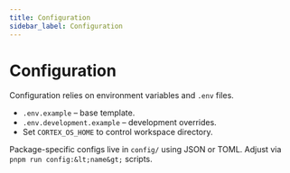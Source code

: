 ```yaml
---
title: Configuration
sidebar_label: Configuration
---
```


# Configuration

Configuration relies on environment variables and `.env` files.

- `.env.example` – base template.
- `.env.development.example` – development overrides.
- Set `CORTEX_OS_HOME` to control workspace directory.

Package-specific configs live in `config/` using JSON or TOML. Adjust via `pnpm run config:&lt;name&gt;` scripts.
